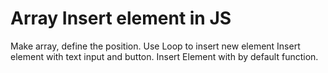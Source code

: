# Array Insert element in JS

Make array, define the position. 
Use Loop to insert new element
Insert element with text input and button. 
Insert Element with by default function.